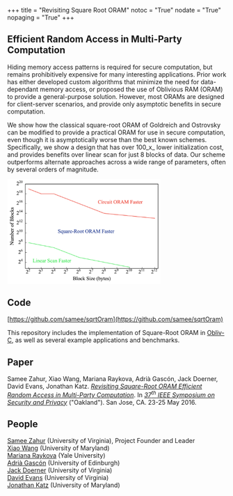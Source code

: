 +++
title = "Revisiting Square Root ORAM"
notoc = "True"
nodate = "True"
nopaging = "True"
+++

## Efficient Random Access in Multi-Party Computation

Hiding memory access patterns is required for secure computation, but
remains prohibitively expensive for many interesting applications. Prior
work has either developed custom algorithms that minimize the need for
data-dependant memory access, or proposed the use of Oblivious RAM
(ORAM) to provide a general-purpose solution. However, most ORAMs are
designed for client-server scenarios, and provide only asymptotic
benefits in secure computation. 

We show how the classical square-root ORAM of Goldreich and Ostrovsky
can be modified to provide a practical ORAM for use in secure
computation, even though it is asymptotically worse than the best known
schemes. Specifically, we show a design that has over 100_x_ lower
initialization cost, and provides benefits over linear scan for just 8
blocks of data. Our scheme outperforms alternate approaches across a
wide range of parameters, often by several orders of magnitude.

<img src="/images/sqoramcompare.png" align="center" width="70%">

## Code

[https://github.com/samee/sqrtOram](https://github.com/samee/sqrtOram)  

This repository includes the implementation of Square-Root ORAM in
[Obliv-C](/), as well as several example applications and benchmarks.

## Paper

Samee Zahur, Xiao Wang, Mariana Raykova, Adrià Gascón, Jack Doerner,
David Evans, Jonathan Katz. [_Revisiting Square-Root ORAM Efficient
Random Access in Multi-Party Computation_](/docs/sqoram.pdf). In [_37<sup>th</sup> IEEE
Symposium on Security and
Privacy_](http://www.ieee-security.org/TC/SP2016/) ("Oakland"). San
Jose, CA. 23-25 May 2016.

## People

[Samee Zahur](https://www.cs.virginia.edu/~sza4uq/) (University of Virginia), Project Founder and Leader  
[Xiao Wang](https://github.com/wangxiao1254) (University of Maryland)  
[Mariana Raykova](http://cpsc.yale.edu/people/mariana-raykova) (Yale University)  
[Adrià Gascón](http://www.cs.upc.edu/~agascon/) (University of Edinburgh)  
[Jack Doerner](https://jackdoerner.net/) (University of Virginia)  
[David Evans](https://www.cs.virginia.edu/evans) (University of Virginia)  
[Jonathan Katz](https://www.cs.umd.edu/~jkatz/) (University of Maryland)







